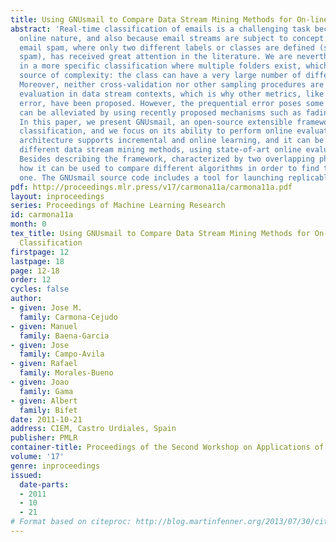 ```yaml
---
title: Using GNUsmail to Compare Data Stream Mining Methods for On-line Email Classification
abstract: 'Real-time classification of emails is a challenging task because of its
  online nature, and also because email streams are subject to concept drift. Identifying
  email spam, where only two different labels or classes are defined (spam or not
  spam), has received great attention in the literature. We are nevertheless interested
  in a more specific classification where multiple folders exist, which is an additional
  source of complexity: the class can have a very large number of different values.
  Moreover, neither cross-validation nor other sampling procedures are suitable for
  evaluation in data stream contexts, which is why other metrics, like the prequential
  error, have been proposed. However, the prequential error poses some problems, which
  can be alleviated by using recently proposed mechanisms such as fading factors.
  In this paper, we present GNUsmail, an open-source extensible framework for email
  classification, and we focus on its ability to perform online evaluation. GNUsmails
  architecture supports incremental and online learning, and it can be used to compare
  different data stream mining methods, using state-of-art online evaluation metrics.
  Besides describing the framework, characterized by two overlapping phases, we show
  how it can be used to compare different algorithms in order to find the most appropriate
  one. The GNUsmail source code includes a tool for launching replicable experiments.'
pdf: http://proceedings.mlr.press/v17/carmona11a/carmona11a.pdf
layout: inproceedings
series: Proceedings of Machine Learning Research
id: carmona11a
month: 0
tex_title: Using GNUsmail to Compare Data Stream Mining Methods for On-line Email
  Classification
firstpage: 12
lastpage: 18
page: 12-18
order: 12
cycles: false
author:
- given: Jose M.
  family: Carmona-Cejudo
- given: Manuel
  family: Baena-Garcia
- given: Jose
  family: Campo-Avila
- given: Rafael
  family: Morales-Bueno
- given: Joao
  family: Gama
- given: Albert
  family: Bifet
date: 2011-10-21
address: CIEM, Castro Urdiales, Spain
publisher: PMLR
container-title: Proceedings of the Second Workshop on Applications of Pattern Analysis
volume: '17'
genre: inproceedings
issued:
  date-parts:
  - 2011
  - 10
  - 21
# Format based on citeproc: http://blog.martinfenner.org/2013/07/30/citeproc-yaml-for-bibliographies/
---
```


